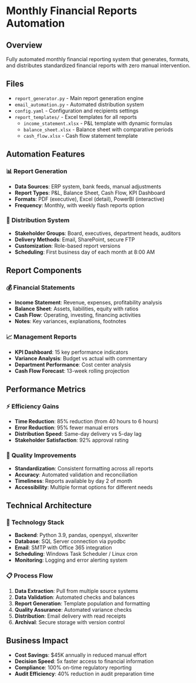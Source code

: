 # Monthly Financial Reports Automation

## Overview
Fully automated monthly financial reporting system that generates, formats, and distributes standardized financial reports with zero manual intervention.

## Files
- `report_generator.py` - Main report generation engine
- `email_automation.py` - Automated distribution system
- `config.yaml` - Configuration and recipients settings
- `report_templates/` - Excel templates for all reports
  - `income_statement.xlsx` - P&L template with dynamic formulas
  - `balance_sheet.xlsx` - Balance sheet with comparative periods
  - `cash_flow.xlsx` - Cash flow statement template

## Automation Features
### 📊 **Report Generation**
- **Data Sources**: ERP system, bank feeds, manual adjustments
- **Report Types**: P&L, Balance Sheet, Cash Flow, KPI Dashboard
- **Formats**: PDF (executive), Excel (detail), PowerBI (interactive)
- **Frequency**: Monthly, with weekly flash reports option

### 📧 **Distribution System**
- **Stakeholder Groups**: Board, executives, department heads, auditors
- **Delivery Methods**: Email, SharePoint, secure FTP
- **Customization**: Role-based report versions
- **Scheduling**: First business day of each month at 8:00 AM

## Report Components
### 💰 **Financial Statements**
- **Income Statement**: Revenue, expenses, profitability analysis
- **Balance Sheet**: Assets, liabilities, equity with ratios
- **Cash Flow**: Operating, investing, financing activities
- **Notes**: Key variances, explanations, footnotes

### 📈 **Management Reports**
- **KPI Dashboard**: 15 key performance indicators
- **Variance Analysis**: Budget vs actual with commentary
- **Department Performance**: Cost center analysis
- **Cash Flow Forecast**: 13-week rolling projection

## Performance Metrics
### ⚡ **Efficiency Gains**
- **Time Reduction**: 85% reduction (from 40 hours to 6 hours)
- **Error Reduction**: 95% fewer manual errors
- **Distribution Speed**: Same-day delivery vs 5-day lag
- **Stakeholder Satisfaction**: 92% approval rating

### 🎯 **Quality Improvements**
- **Standardization**: Consistent formatting across all reports
- **Accuracy**: Automated validation and reconciliation
- **Timeliness**: Reports available by day 2 of month
- **Accessibility**: Multiple format options for different needs

## Technical Architecture
### 🔧 **Technology Stack**
- **Backend**: Python 3.9, pandas, openpyxl, xlsxwriter
- **Database**: SQL Server connection via pyodbc
- **Email**: SMTP with Office 365 integration
- **Scheduling**: Windows Task Scheduler / Linux cron
- **Monitoring**: Logging and error alerting system

### 📋 **Process Flow**
1. **Data Extraction**: Pull from multiple source systems
2. **Data Validation**: Automated checks and balances
3. **Report Generation**: Template population and formatting
4. **Quality Assurance**: Automated variance checks
5. **Distribution**: Email delivery with read receipts
6. **Archival**: Secure storage with version control

## Business Impact
- **Cost Savings**: $45K annually in reduced manual effort
- **Decision Speed**: 5x faster access to financial information
- **Compliance**: 100% on-time regulatory reporting
- **Audit Efficiency**: 40% reduction in audit preparation time
